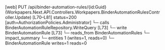 [web] PUT /api/binder-automation-rules/{id:Guid}  (Workpapers.Next.API.Controllers.Workpapers.BinderAutomationRulesController.Update)  [L70–L81] status=200 [auth=AuthorizationPolicies.Administrator]
  └─ calls BinderAutomationRuleRepository.WriteQuery [L73]
  └─ write BinderAutomationRule [L73]
    └─ reads_from BinderAutomationRules
  └─ impact_summary
    └─ entities 1 (writes=1, reads=0)
      └─ BinderAutomationRule writes=1 reads=0


